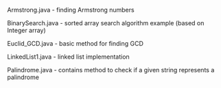 Armstrong.java - finding Armstrong numbers

BinarySearch.java - sorted array search algorithm example (based on Integer array)

Euclid_GCD.java - basic method for finding GCD

LinkedList1.java - linked list implementation

Palindrome.java - contains method to check if a given string represents a palindrome
